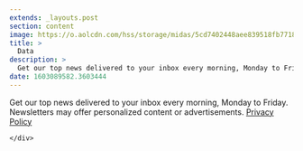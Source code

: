 ```yaml
--- 
extends: _layouts.post 
section: content 
image: https://o.aolcdn.com/hss/storage/midas/5cd7402448aee839518fb7718319b859/205237316/H-no-image.png 
title: > 
  Data 
description: > 
  Get our top news delivered to your inbox every morning, Monday to Friday.Newsletters may offer personalized content or advertisements.Privacy Policy 
date: 1603089582.3603444 
--- 
```

<div><p>Get our top news delivered to your inbox every morning, Monday to Friday. Newsletters may offer personalized content or advertisements.
            <a href="https://www.huffingtonpost.in/p/huffpost-india-privacy-policy.html" target="_blank">Privacy Policy</a>
        </p>

    </div>